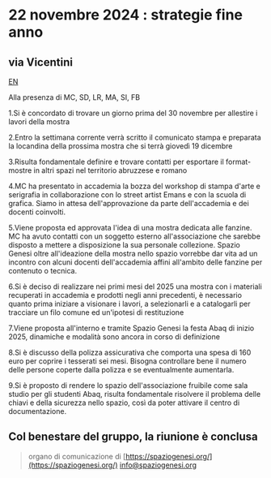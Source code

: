 <!-- Matomo -->
<script>
  var _paq = window._paq = window._paq || [];
  /* tracker methods like "setCustomDimension" should be called before "trackPageView" */
  _paq.push(['trackPageView']);
  _paq.push(['enableLinkTracking']);
  (function() {
    var u="//matomodocker.azurewebsites.net/";
    _paq.push(['setTrackerUrl', u+'matomo.php']);
    _paq.push(['setSiteId', '7']);
    var d=document, g=d.createElement('script'), s=d.getElementsByTagName('script')[0];
    g.async=true; g.src=u+'matomo.js'; s.parentNode.insertBefore(g,s);
  })();
</script>
<!-- End Matomo Code -->

# 22 novembre 2024 : strategie fine anno
## via Vicentini
[EN](https://spazio--genesi-github-io.translate.goog/sg_assemblee/verbali/241122.html?_x_tr_sl=it&_x_tr_tl=en&_x_tr_hl=it&_x_tr_pto=wapp)

Alla presenza di MC, SD, LR, MA, SI, FB

1.Si è concordato di trovare un giorno prima del 30  novembre per allestire i lavori della mostra

2.Entro la settimana corrente verrà scritto il comunicato stampa  e preparata la locandina della prossima mostra  che si terrà giovedì 19 dicembre

3.Risulta fondamentale definire e trovare contatti per esportare il format- mostre in altri spazi nel territorio abruzzese e romano

4.MC ha presentato in accademia la bozza del workshop di stampa d'arte e serigrafia in collaborazione con lo street artist Emans e con la scuola di grafica. Siamo in attesa dell'approvazione da parte dell'accademia e dei docenti coinvolti.

5.Viene proposta ed approvata l'idea di una mostra dedicata alle fanzine. MC ha avuto contatti con un soggetto esterno all'associazione che sarebbe disposto a mettere a disposizione la sua personale collezione.
Spazio Genesi oltre all'ideazione della mostra nello spazio vorrebbe dar vita ad un incontro con alcuni docenti dell'accademia affini all'ambito delle fanzine per contenuto o tecnica.

6.Si è deciso di realizzare nei primi mesi del 2025 una mostra con i materiali recuperati in accademia e prodotti negli anni precedenti, è necessario quanto prima iniziare a visionare i lavori, a selezionarli e a catalogarli per tracciare un filo comune ed un'ipotesi di restituzione

7.Viene proposta all'interno e tramite Spazio Genesi la festa Abaq di inizio 2025, dinamiche e modalità sono ancora in corso di definizione 

8.Si è discusso della polizza assicurativa che comporta una spesa di 160 euro per coprire i tesserati sei mesi. Bisogna controllare bene il numero delle persone coperte dalla polizza e se eventualmente aumentarla.

9.Si è proposto di rendere lo spazio dell'associazione fruibile come sala studio per gli studenti Abaq, risulta fondamentale risolvere il problema delle chiavi e della sicurezza nello spazio, così da poter attivare il centro di documentazione.

Col benestare del gruppo, la riunione è conclusa
---
> organo di comunicazione di [https://spaziogenesi.org/](https://spaziogenesi.org/) info@spaziogenesi.org
